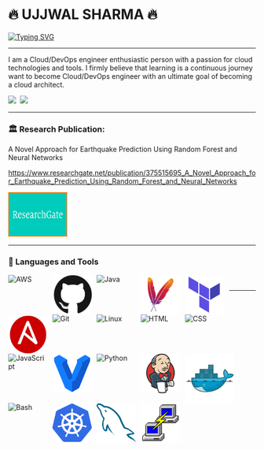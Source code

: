 # 🔥 UJJWAL SHARMA 🔥


[![Typing SVG](https://readme-typing-svg.demolab.com?font=Fira+Code&weight=900&size=30&duration=1998&color=15F7ED&vCenter=true&multiline=true&random=false&width=833&height=170&lines=Cloud/DevOps+Engineer+Enthusisastic;Master's+of+Computer+Application%2C+Computer+Science;Galgotias+University%2C+Greater+Noida;Uttar+Pradesh%2C+India)](https://git.io/typing-svg)

---


I am a Cloud/DevOps engineer enthusiastic person with a passion for cloud technologies and tools. I firmly believe that learning is a continuous journey want to become Cloud/DevOps engineer with an ultimate goal of becoming a cloud architect.

   <p align="left">
      <a href="https://www.linkedin.com/in/ujjwal-sharma-763534223">
         <img src="https://img.shields.io/badge/LinkedIn-0077B5?style=for-the-badge&logo=linkedin&logoColor=white"/></a> 
      <a href="">
         <img alt="" src="https://img.shields.io/badge/Medium-12100E?style=for-the-badge&logo=medium&logoColor=white"/></a> 
      <a href="https://www.credly.com/users/ujjwal-sharma.3d063e7e">
         <img label="Badges" src="https://img.shields.io/badge/Amazon_AWS-FF9900?style=for-the-badge&logo=amazonaws&logoColor=white" /></a> 
   </p>

---
### 🏛️ Research Publication:

A Novel Approach for Earthquake Prediction Using Random Forest and Neural Networks

https://www.researchgate.net/publication/375515695_A_Novel_Approach_for_Earthquake_Prediction_Using_Random_Forest_and_Neural_Networks

<img  alt="Research Gate" width="120" height="90" style="padding-right:20px;" src="https://github.com/Ujjwal-Techie/Logo-Image/blob/main/Research%20Gate.png"/>


<br />

---

### 🧰 Languages and Tools

<img align="left" alt="AWS" width="80" height="80" style="padding-right:10px;" src="https://cdn.jsdelivr.net/gh/devicons/devicon@latest/icons/amazonwebservices/amazonwebservices-original-wordmark.svg" />
<img align="left" alt="GitHub" width="80" height="80" style="padding-right:10px;" src="https://github.com/Ujjwal-Techie/Logo-Image/blob/main/Screenshot%202024-12-05%20223611.png?raw=true" />
<img align="left" alt="Java" width="80" height="80" style="padding-right:10px;" src="https://cdn.jsdelivr.net/gh/devicons/devicon/icons/java/java-original.svg"/>
<img align="left" alt="Maven" width="80" height="80" style="padding-right:10px;" src="https://raw.githubusercontent.com/devicons/devicon/ca28c779441053191ff11710fe24a9e6c23690d6/icons/maven/maven-original.svg" />
<img align="left" alt="Terraform" width="80" height="80" style="padding-right:10px;" src="https://raw.githubusercontent.com/devicons/devicon/ca28c779441053191ff11710fe24a9e6c23690d6/icons/terraform/terraform-original.svg" />
<img align="left" alt="Ansible" width="80" height="80" style="padding-right:10px;" src="https://github.com/Ujjwal-Techie/Logo-Image/blob/main/Ansible%20img.png?raw=true" />
<img align="left" alt="Git" width="80" height="80" style="padding-right:10px;" src="https://cdn.jsdelivr.net/gh/devicons/devicon/icons/git/git-original.svg" />
<img align="left" alt="Linux" width="80" height="80" style="padding-right:10px;" src="https://cdn.jsdelivr.net/gh/devicons/devicon/icons/linux/linux-original.svg" />
<img align="left" alt="HTML" width="80" height="80" style="padding-right:10px;" src="https://cdn.jsdelivr.net/gh/devicons/devicon/icons/html5/html5-plain.svg" />
<img align="left" alt="CSS" width="80" height="80" style="padding-right:10px;" src="https://cdn.jsdelivr.net/gh/devicons/devicon/icons/css3/css3-plain.svg" />
<img align="left" alt="JavaScript" width="80" height="80" style="padding-right:10px;" src="https://cdn.jsdelivr.net/gh/devicons/devicon/icons/javascript/javascript-plain.svg" />
<img align="left" alt="Vagrant" width="80" height="80" style="padding-right:10px;" src="https://raw.githubusercontent.com/devicons/devicon/ca28c779441053191ff11710fe24a9e6c23690d6/icons/vagrant/vagrant-original.svg" />
<img align="left" alt="Python" width="80" height="80" style="padding-right:10px;" src="https://cdn.jsdelivr.net/gh/devicons/devicon/icons/python/python-plain.svg" />
<img align="left" alt="Jenkins" width="80" height="80" style="padding-right:10px;" src="https://raw.githubusercontent.com/devicons/devicon/ca28c779441053191ff11710fe24a9e6c23690d6/icons/jenkins/jenkins-original.svg" />
<img align="left" alt="Docker" width="100" height="100" style="padding-right:20px;" src="https://raw.githubusercontent.com/devicons/devicon/ca28c779441053191ff11710fe24a9e6c23690d6/icons/docker/docker-original.svg" /> 
<img align="left" alt="Bash" width="80" height="80" style="padding-right:10px;" src="https://bashlogo.com/img/symbol/png/full_colored_light.png" />
<img align="left" alt="Kubernetes" width="80" height="80" style="padding-right:10px;" src="https://raw.githubusercontent.com/devicons/devicon/ca28c779441053191ff11710fe24a9e6c23690d6/icons/kubernetes/kubernetes-plain.svg" />
<img align="left" alt="MySQL" width="80" height="80" style="padding-right:10px;" src="https://raw.githubusercontent.com/devicons/devicon/ca28c779441053191ff11710fe24a9e6c23690d6/icons/mysql/mysql-original.svg" />
<img align="left" alt="PuTTy" width="80" height="80" style="padding-right:10px;" src="https://raw.githubusercontent.com/devicons/devicon/ca28c779441053191ff11710fe24a9e6c23690d6/icons/putty/putty-original.svg" />

<br />


---




[website]: (https://)
[LinkedIn]: (https://www.linkedin.com/in/ujjwal-sharma-763534223)
